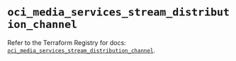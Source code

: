 # `oci_media_services_stream_distribution_channel`

Refer to the Terraform Registry for docs: [`oci_media_services_stream_distribution_channel`](https://registry.terraform.io/providers/hashicorp/oci/7.19.0/docs/resources/media_services_stream_distribution_channel).
